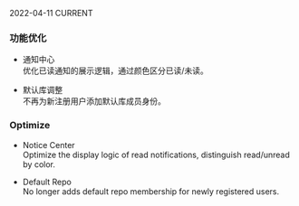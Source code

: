 2022-04-11
CURRENT
### 功能优化

- 通知中心   
优化已读通知的展示逻辑，通过颜色区分已读/未读。

- 默认库调整   
不再为新注册用户添加默认库成员身份。

### Optimize

- Notice Center   
Optimize the display logic of read notifications, distinguish read/unread by color.

- Default Repo   
No longer adds default repo membership for newly registered users.

